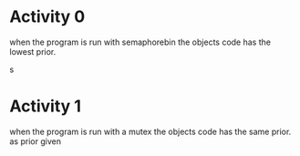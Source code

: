 <H1>Activity 0</h1>

<p> when the program is run with semaphorebin the objects code has the lowest prior. </p>s


<H1>Activity 1</h1>
<p> when the program is run with a mutex the objects code has the same prior. as prior given</p>
